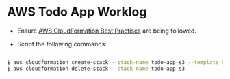 # AWS Todo App Worklog

* Ensure [AWS CloudFormation Best Practises](https://docs.aws.amazon.com/AWSCloudFormation/latest/UserGuide/best-practices.html) are being followed.

* Script the following commands:

```sh

$ aws cloudformation create-stack --stack-name todo-app-s3 --template-body file://./template.json --parameters ParameterKey=???,ParameterValue=???
$ aws cloudformation delete-stack --stack-name todo-app-s3

```